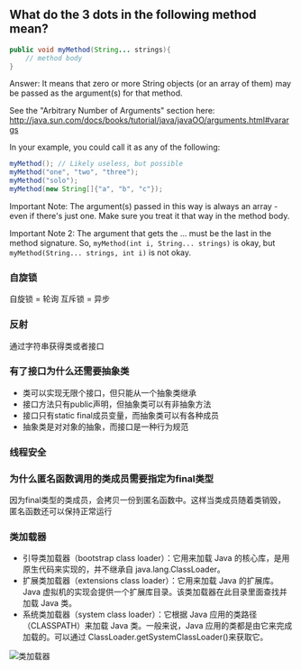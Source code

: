 ## What do the 3 dots in the following method mean?
```java
public void myMethod(String... strings){
    // method body
}
```
Answer:
It means that zero or more String objects (or an array of them) may be passed as the argument(s) for that method.

See the "Arbitrary Number of Arguments" section here: http://java.sun.com/docs/books/tutorial/java/javaOO/arguments.html#varargs

In your example, you could call it as any of the following:
```java
myMethod(); // Likely useless, but possible
myMethod("one", "two", "three");
myMethod("solo");
myMethod(new String[]{"a", "b", "c"});
```
Important Note: The argument(s) passed in this way is always an array - even if there's just one. Make sure you treat it that way in the method body.

Important Note 2: The argument that gets the ... must be the last in the method signature. So, `myMethod(int i, String... strings)` is okay, but `myMethod(String... strings, int i)` is not okay.


### 自旋锁
自旋锁 = 轮询
互斥锁 = 异步

### 反射
通过字符串获得类或者接口

### 有了接口为什么还需要抽象类
- 类可以实现无限个接口，但只能从一个抽象类继承
- 接口方法只有public声明，但抽象类可以有非抽象方法
- 接口只有static final成员变量，而抽象类可以有各种成员
- 抽象类是对对象的抽象，而接口是一种行为规范


### 线程安全


### 为什么匿名函数调用的类成员需要指定为final类型
因为final类型的类成员，会拷贝一份到匿名函数中。这样当类成员随着类销毁，匿名函数还可以保持正常运行

### 类加载器
- 引导类加载器（bootstrap class loader）：它用来加载 Java 的核心库，是用原生代码来实现的，并不继承自 java.lang.ClassLoader。
- 扩展类加载器（extensions class loader）：它用来加载 Java 的扩展库。Java 虚拟机的实现会提供一个扩展库目录。该类加载器在此目录里面查找并加载 Java 类。
- 系统类加载器（system class loader）：它根据 Java 应用的类路径（CLASSPATH）来加载 Java 类。一般来说，Java 应用的类都是由它来完成加载的。可以通过 ClassLoader.getSystemClassLoader()来获取它。

![类加载器](https://www.ibm.com/developerworks/cn/java/j-lo-classloader/image001.jpg)
